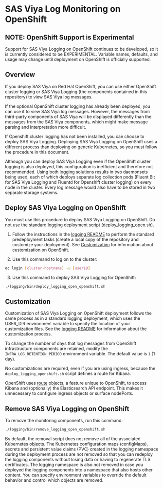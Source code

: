 # SAS Viya Log Monitoring on OpenShift

## NOTE: OpenShift Support is Experimental

Support for SAS Viya Logging on OpenShift continues to be developed, so it is currently considered to be EXPERIMENTAL. Variable names, defaults, and usage may change until 
deployment on OpenShift is officially supported.

## Overview

If you deploy SAS Viya on Red Hat OpenShift, you can use either OpenShift 
cluster logging or SAS Viya Logging (the components contained in this 
repository) to view SAS Viya log messages. 

If the optional OpenShift cluster logging has already been deployed, you can use 
it to view SAS Viya log messages. However, the messages from third-party components 
of SAS Viya will be displayed differently than the messages from the SAS Viya components, 
which might make message parsing and interpretation more difficult.

If Openshift cluster logging has not been installed, you can choose to deploy 
SAS Viya Logging. Deploying SAS Viya Logging on 
OpenShift uses a different process than deploying on generic Kubernetes, so you 
must follow the procedure in this document. 

Although you can deploy SAS Viya Logging even if the OpenShift 
cluster logging is also deployed, this configuration is inefficient and 
therefore not recommended. Using both logging solutions results in two daemonsets   
being used, each of which deploys separate log collection pods (Fluent Bit for 
SAS Viya Logging and Fluentd for Openshift cluster logging) on every node in the cluster. 
Every log message would also have to be stored in two separate storage systems.  

## Deploy SAS Viya Logging on OpenShift

You must use this procedure to deploy SAS Viya Logging on OpenShift. Do not use the standard logging deployment script (deploy_logging_open.sh).

1. Follow the instructions in the [logging README](../README.md#l_pre_dep) to perform the standard predeployment tasks (create a local copy of the repository and customize 
your deployment). See [Customization](#l_os_cust) for information about customization on OpenShift.

2. Use this command to log on to the cluster:
```bash
oc login [cluster-hostname] -u [userID]
```

3. Use this command to deploy SAS Viya Logging for OpenShift:
```bash
./logging/bin/deploy_logging_open_openshift.sh
```

## <a name="l_os_cust"></a>Customization 

Customization of SAS Viya Logging on OpenShift deployment follows the same process as in a standard logging deployment, which uses the USER_DIR environment variable to specify the location of your customization files. See the [logging README](../logging/README.md#log_custom) for information about the customization process.

To change the number of days that log messages from OpenShift infrastructure components 
are retained, modify the `INFRA_LOG_RETENTION_PERIOD` environment variable. The default 
value is `1` (1 day).

No customizations are required, even if you are using ingress, because the `deploy_logging_openshift.sh` script defines a route for Kibana.

OpenShift uses [route](https://docs.openshift.com/enterprise/3.0/architecture/core_concepts/routes.html) objects, a feature unique to OpenShift, to access Kibana and (optionally) the Elasticsearch API endpoint. This makes it unnecessary to configure ingress objects or surface nodePorts.

## Remove SAS Viya Logging on OpenShift

To remove the monitoring components, run this command:
```bash
./logging/bin/remove_logging_open_openshift.sh
```
By default, the removal script does not remove all of the associated Kubernetes objects. The Kubernetes configuration maps (configMaps), secrets and persistent value claims (PVC) 
created in the logging namespace during the deployment process are not removed so that you can 
redeploy the logging components without losing data or having to regenerate TLS 
certificates. The logging namespace is also not removed in case you deployed the logging components into a namespace that also hosts other content. You can specify 
environment variables to override the default behavior and control which objects are removed.
